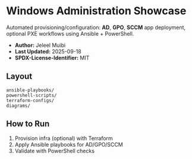 # Windows Administration Showcase

Automated provisioning/configuration: **AD**, **GPO**, **SCCM** app deployment, optional PXE workflows using Ansible + PowerShell.

- **Author:** Jeleel Muibi
- **Last Updated:** 2025-09-18
- **SPDX-License-Identifier:** MIT

## Layout
```
ansible-playbooks/
powershell-scripts/
terraform-configs/
diagrams/
```

## How to Run
1) Provision infra (optional) with Terraform
2) Apply Ansible playbooks for AD/GPO/SCCM
3) Validate with PowerShell checks
